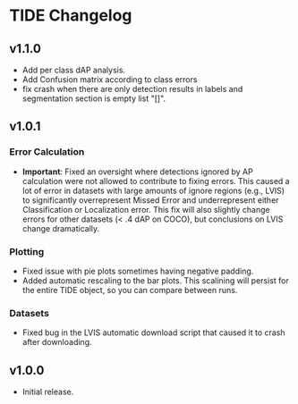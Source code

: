 # TIDE Changelog

## v1.1.0

- Add per class dAP analysis.
- Add Confusion matrix according to class errors
- fix crash when there are only detection results in labels and segmentation section is empty list "[]".

## v1.0.1

### Error Calculation

- **Important**: Fixed an oversight where detections ignored by AP calculation were not allowed to contribute to fixing errors. This caused a lot of error in datasets with large amounts of ignore regions (e.g., LVIS) to significantly overrepresent Missed Error and underrepresent either Classification or Localization error. This fix will also slightly change errors for other datasets (< .4 dAP on COCO), but conclusions on LVIS change dramatically.

### Plotting

- Fixed issue with pie plots sometimes having negative padding.
- Added automatic rescaling to the bar plots. This scalining will persist for the entire TIDE object, so you can compare between runs.

### Datasets

- Fixed bug in the LVIS automatic download script that caused it to crash after downloading.

## v1.0.0

- Initial release.
